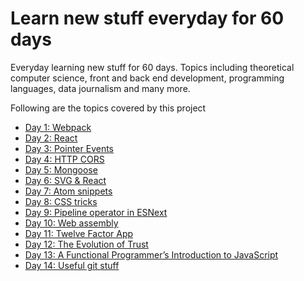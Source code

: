 # Learn new stuff everyday for 60 days
Everyday learning new stuff for 60 days. Topics including theoretical computer science, front and back end development, programming languages, data journalism and many more.

Following are the topics covered by this project

- [Day 1: Webpack](day-01-webpack/)
- [Day 2: React](day-02-react/)
- [Day 3: Pointer Events](day-03-pointer-events/)
- [Day 4: HTTP CORS](day-03-http-cors/)
- [Day 5: Mongoose](day-05-mongoose/)
- [Day 6: SVG & React](day-06-svg-react/)
- [Day 7: Atom snippets](day-07-atom-snippets/)
- [Day 8: CSS tricks](day-08-css-tricks/)
- [Day 9: Pipeline operator in ESNext](day-09-pipeline-operator/)
- [Day 10: Web assembly](day-10-web-assembly/)
- [Day 11: Twelve Factor App](day-11-twelve-factor-app/)
- [Day 12: The Evolution of Trust](day-12-the-evolution-of-trust/)
- [Day 13: A Functional Programmer’s Introduction to JavaScript](day-13-fp-intro-js/)
- [Day 14: Useful git stuff](day-14-useful-git-stuff/)
